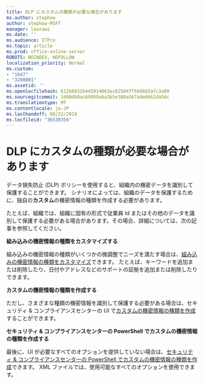 ```yaml
---
title: DLP にカスタムの種類が必要な場合があります
ms.author: stephow
author: stephow-MSFT
manager: laurawi
ms.date: ''
ms.audience: ITPro
ms.topic: article
ms.prod: office-online-server
ROBOTS: NOINDEX, NOFOLLOW
localization_priority: Normal
ms.custom:
- "1647"
- "3200001"
ms.assetid: ''
ms.openlocfilehash: 612b6652b445914063ac825847f5698d3afc3a00
ms.sourcegitcommit: 1d98db8acb9959aba3b5e308a567ade6b62da56c
ms.translationtype: MT
ms.contentlocale: ja-JP
ms.lasthandoff: 08/22/2019
ms.locfileid: "36530356"
---
```

# <a name="dlp-might-need-a-custom-type"></a>DLP にカスタムの種類が必要な場合があります

データ損失防止 (DLP) ポリシーを使用すると、組織内の機密データを識別して保護することができます。 シナリオによっては、組織のデータを保護するために、独自の**カスタム**の機密情報の種類を作成する必要があります。

たとえば、組織では、組織に固有の形式で従業員 Id またはその他のデータを識別して保護する必要がある場合があります。その場合、詳細については、次の記事を参照してください。
  
 **組み込みの機密情報の種類をカスタマイズする**
  
組み込みの機密情報の種類がいくつかの微調整でニーズを満たす場合は、[組み込みの機密情報の種類をカスタマイズ](https://docs.microsoft.com/office365/securitycompliance/customize-a-built-in-sensitive-information-type)できます。 たとえば、キーワードを追加または削除したり、日付やアドレスなどのサポートの証拠を追加または削除したりできます。
  
 **カスタムの機密情報の種類を作成する**
  
ただし、さまざまな種類の機密情報を識別して保護する必要がある場合は、セキュリティ & コンプライアンスセンターの UI で[カスタムの機密情報の種類を作成](https://docs.microsoft.com/office365/securitycompliance/create-a-custom-sensitive-information-type)することができます。
  
**セキュリティ & コンプライアンスセンターの PowerShell でカスタムの機密情報の種類を作成する**

最後に、UI が必要なすべてのオプションを提供していない場合は、[セキュリティ & コンプライアンスセンターの PowerShell でカスタムの機密情報の種類を作成](https://docs.microsoft.com/office365/securitycompliance/create-a-custom-sensitive-information-type-in-scc-powershell)できます。 XML ファイルでは、使用可能なすべてのオプションを使用できます。
